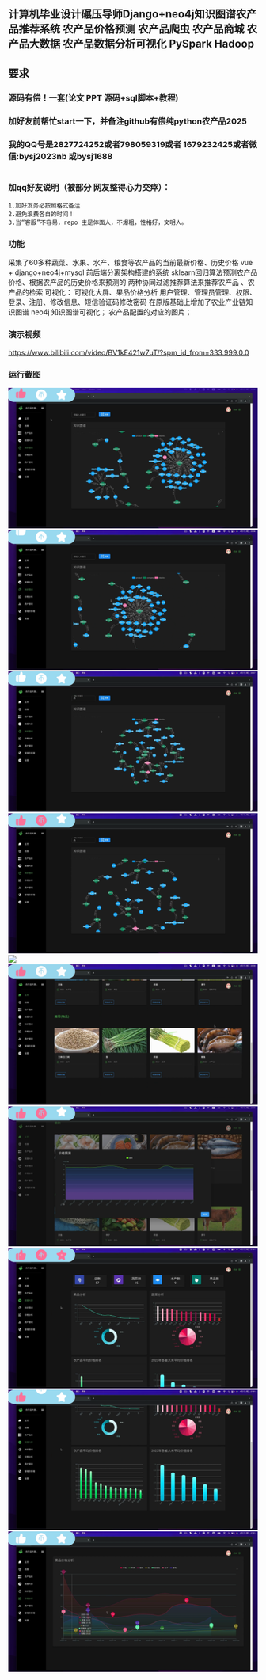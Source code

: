 ## 计算机毕业设计碾压导师Django+neo4j知识图谱农产品推荐系统 农产品价格预测 农产品爬虫 农产品商城 农产品大数据 农产品数据分析可视化 PySpark Hadoop

## 要求
### 源码有偿！一套(论文 PPT 源码+sql脚本+教程)

### 
### 加好友前帮忙start一下，并备注github有偿纯python农产品2025
### 我的QQ号是2827724252或者798059319或者 1679232425或者微信:bysj2023nb 或bysj1688

# 

### 加qq好友说明（被部分 网友整得心力交瘁）：
    1.加好友务必按照格式备注
    2.避免浪费各自的时间！
    3.当“客服”不容易，repo 主是体面人，不爆粗，性格好，文明人。
	
### 功能	
采集了60多种蔬菜、水果、水产、粮食等农产品的当前最新价格、历史价格
vue + django+neo4j+mysql 前后端分离架构搭建的系统
sklearn回归算法预测农产品价格、根据农产品的历史价格来预测的
两种协同过滤推荐算法来推荐农产品 、农产品的检索
可视化： 可视化大屏、果品价格分析
用户管理、管理员管理、权限、登录、注册、修改信息、短信验证码修改密码
在原版基础上增加了农业产业链知识图谱
neo4j 知识图谱可视化；
农产品配置的对应的图片；


### 演示视频
https://www.bilibili.com/video/BV1kE421w7uT/?spm_id_from=333.999.0.0

### 运行截图
![](1.png)
![](2.png)
![](3.png)
![](4.png)
![](5.png)
![](6.png)
![](7.png)
![](8.png)
![](9.png)
![](10.png)



